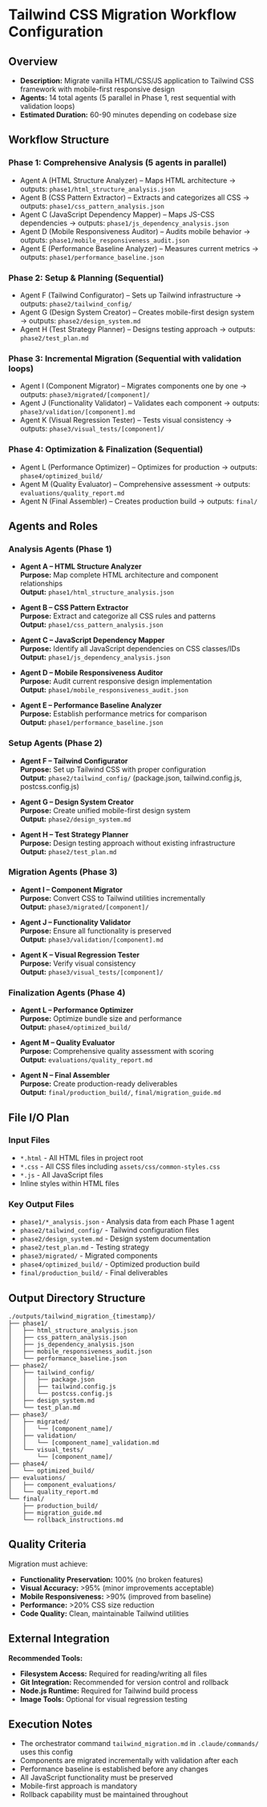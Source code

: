 # Tailwind CSS Migration Workflow Configuration

## Overview
- **Description:** Migrate vanilla HTML/CSS/JS application to Tailwind CSS framework with mobile-first responsive design
- **Agents:** 14 total agents (5 parallel in Phase 1, rest sequential with validation loops)
- **Estimated Duration:** 60-90 minutes depending on codebase size

## Workflow Structure

### Phase 1: Comprehensive Analysis (5 agents in parallel)
- Agent A (HTML Structure Analyzer) – Maps HTML architecture → outputs: `phase1/html_structure_analysis.json`
- Agent B (CSS Pattern Extractor) – Extracts and categorizes all CSS → outputs: `phase1/css_pattern_analysis.json`
- Agent C (JavaScript Dependency Mapper) – Maps JS-CSS dependencies → outputs: `phase1/js_dependency_analysis.json`
- Agent D (Mobile Responsiveness Auditor) – Audits mobile behavior → outputs: `phase1/mobile_responsiveness_audit.json`
- Agent E (Performance Baseline Analyzer) – Measures current metrics → outputs: `phase1/performance_baseline.json`

### Phase 2: Setup & Planning (Sequential)
- Agent F (Tailwind Configurator) – Sets up Tailwind infrastructure → outputs: `phase2/tailwind_config/`
- Agent G (Design System Creator) – Creates mobile-first design system → outputs: `phase2/design_system.md`
- Agent H (Test Strategy Planner) – Designs testing approach → outputs: `phase2/test_plan.md`

### Phase 3: Incremental Migration (Sequential with validation loops)
- Agent I (Component Migrator) – Migrates components one by one → outputs: `phase3/migrated/[component]/`
- Agent J (Functionality Validator) – Validates each component → outputs: `phase3/validation/[component].md`
- Agent K (Visual Regression Tester) – Tests visual consistency → outputs: `phase3/visual_tests/[component]/`

### Phase 4: Optimization & Finalization (Sequential)
- Agent L (Performance Optimizer) – Optimizes for production → outputs: `phase4/optimized_build/`
- Agent M (Quality Evaluator) – Comprehensive assessment → outputs: `evaluations/quality_report.md`
- Agent N (Final Assembler) – Creates production build → outputs: `final/`

## Agents and Roles

### Analysis Agents (Phase 1)
- **Agent A – HTML Structure Analyzer**  
  **Purpose:** Map complete HTML architecture and component relationships  
  **Output:** `phase1/html_structure_analysis.json`

- **Agent B – CSS Pattern Extractor**  
  **Purpose:** Extract and categorize all CSS rules and patterns  
  **Output:** `phase1/css_pattern_analysis.json`

- **Agent C – JavaScript Dependency Mapper**  
  **Purpose:** Identify all JavaScript dependencies on CSS classes/IDs  
  **Output:** `phase1/js_dependency_analysis.json`

- **Agent D – Mobile Responsiveness Auditor**  
  **Purpose:** Audit current responsive design implementation  
  **Output:** `phase1/mobile_responsiveness_audit.json`

- **Agent E – Performance Baseline Analyzer**  
  **Purpose:** Establish performance metrics for comparison  
  **Output:** `phase1/performance_baseline.json`

### Setup Agents (Phase 2)
- **Agent F – Tailwind Configurator**  
  **Purpose:** Set up Tailwind CSS with proper configuration  
  **Output:** `phase2/tailwind_config/` (package.json, tailwind.config.js, postcss.config.js)

- **Agent G – Design System Creator**  
  **Purpose:** Create unified mobile-first design system  
  **Output:** `phase2/design_system.md`

- **Agent H – Test Strategy Planner**  
  **Purpose:** Design testing approach without existing infrastructure  
  **Output:** `phase2/test_plan.md`

### Migration Agents (Phase 3)
- **Agent I – Component Migrator**  
  **Purpose:** Convert CSS to Tailwind utilities incrementally  
  **Output:** `phase3/migrated/[component]/`

- **Agent J – Functionality Validator**  
  **Purpose:** Ensure all functionality is preserved  
  **Output:** `phase3/validation/[component].md`

- **Agent K – Visual Regression Tester**  
  **Purpose:** Verify visual consistency  
  **Output:** `phase3/visual_tests/[component]/`

### Finalization Agents (Phase 4)
- **Agent L – Performance Optimizer**  
  **Purpose:** Optimize bundle size and performance  
  **Output:** `phase4/optimized_build/`

- **Agent M – Quality Evaluator**  
  **Purpose:** Comprehensive quality assessment with scoring  
  **Output:** `evaluations/quality_report.md`

- **Agent N – Final Assembler**  
  **Purpose:** Create production-ready deliverables  
  **Output:** `final/production_build/`, `final/migration_guide.md`

## File I/O Plan

### Input Files
- `*.html` - All HTML files in project root
- `*.css` - All CSS files including `assets/css/common-styles.css`
- `*.js` - All JavaScript files
- Inline styles within HTML files

### Key Output Files
- `phase1/*_analysis.json` - Analysis data from each Phase 1 agent
- `phase2/tailwind_config/` - Tailwind configuration files
- `phase2/design_system.md` - Design system documentation
- `phase2/test_plan.md` - Testing strategy
- `phase3/migrated/` - Migrated components
- `phase4/optimized_build/` - Optimized production build
- `final/production_build/` - Final deliverables

## Output Directory Structure
```
./outputs/tailwind_migration_{timestamp}/
├── phase1/
│   ├── html_structure_analysis.json
│   ├── css_pattern_analysis.json
│   ├── js_dependency_analysis.json
│   ├── mobile_responsiveness_audit.json
│   └── performance_baseline.json
├── phase2/
│   ├── tailwind_config/
│   │   ├── package.json
│   │   ├── tailwind.config.js
│   │   └── postcss.config.js
│   ├── design_system.md
│   └── test_plan.md
├── phase3/
│   ├── migrated/
│   │   └── [component_name]/
│   ├── validation/
│   │   └── [component_name]_validation.md
│   └── visual_tests/
│       └── [component_name]/
├── phase4/
│   └── optimized_build/
├── evaluations/
│   ├── component_evaluations/
│   └── quality_report.md
└── final/
    ├── production_build/
    ├── migration_guide.md
    └── rollback_instructions.md
```

## Quality Criteria

Migration must achieve:
- **Functionality Preservation:** 100% (no broken features)
- **Visual Accuracy:** >95% (minor improvements acceptable)
- **Mobile Responsiveness:** >90% (improved from baseline)
- **Performance:** >20% CSS size reduction
- **Code Quality:** Clean, maintainable Tailwind utilities

## External Integration

**Recommended Tools:**
- **Filesystem Access:** Required for reading/writing all files
- **Git Integration:** Recommended for version control and rollback
- **Node.js Runtime:** Required for Tailwind build process
- **Image Tools:** Optional for visual regression testing

## Execution Notes

- The orchestrator command `tailwind_migration.md` in `.claude/commands/` uses this config
- Components are migrated incrementally with validation after each
- Performance baseline is established before any changes
- All JavaScript functionality must be preserved
- Mobile-first approach is mandatory
- Rollback capability must be maintained throughout